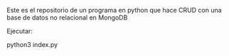 Este es el repositorio de un programa en python que hace CRUD con una base de datos no relacional en MongoDB

Ejecutar:

python3 index.py
